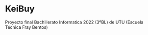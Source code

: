 # KeiBuy

Proyecto final Bachillerato Informatica 2022 (3ºBL) de UTU (Escuela Técnica Fray Bentos)

